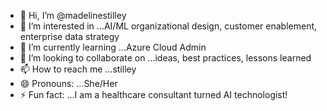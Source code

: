 - 👋 Hi, I’m @madelinestilley
- 👀 I’m interested in ...AI/ML organizational design, customer enablement, enterprise data strategy 
- 🌱 I’m currently learning ...Azure Cloud Admin
- 💞️ I’m looking to collaborate on ...ideas, best practices, lessons learned
- 📫 How to reach me ...stilley
- 😄 Pronouns: ...She/Her
- ⚡ Fun fact: ...I am a healthcare consultant turned AI technologist! 

<!---
madelinestilley/madelinestilley is a ✨ special ✨ repository because its `README.md` (this file) appears on your GitHub profile.
You can click the Preview link to take a look at your changes.
--->
